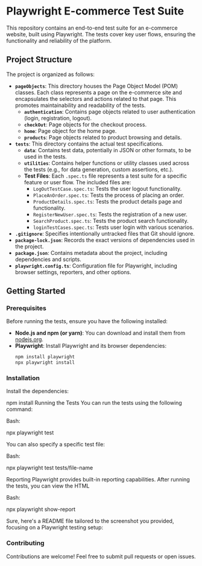 
# Playwright E-commerce Test Suite

This repository contains an end-to-end test suite for an e-commerce website, built using Playwright.  The tests cover key user flows, ensuring the functionality and reliability of the platform.

## Project Structure

The project is organized as follows:

- **`pageObjects`**: This directory houses the Page Object Model (POM) classes. Each class represents a page on the e-commerce site and encapsulates the selectors and actions related to that page. This promotes maintainability and readability of the tests.
    - **`authentication`**: Contains page objects related to user authentication (login, registration, logout).
    - **`checkOut`**: Page objects for the checkout process.
    - **`home`**: Page object for the home page.
    - **`products`**: Page objects related to product browsing and details.
- **`tests`**: This directory contains the actual test specifications.
    - **`data`**:  Contains test data, potentially in JSON or other formats, to be used in the tests. 
    - **`utilities`**:  Contains helper functions or utility classes used across the tests (e.g., for data generation, custom assertions, etc.).
    - **Test Files**:  Each `.spec.ts` file represents a test suite for a specific feature or user flow.  The included files are:
        - `LogOutTestCase.spec.ts`: Tests the user logout functionality.
        - `PlaceAnOrder.spec.ts`: Tests the process of placing an order.
        - `ProductDetails.spec.ts`: Tests the product details page and functionality.
        - `RegisterNewUser.spec.ts`: Tests the registration of a new user.
        - `SearchProduct.spec.ts`: Tests the product search functionality.
        - `loginTestCases.spec.ts`: Tests user login with various scenarios. 
- **`.gitignore`**: Specifies intentionally untracked files that Git should ignore.
- **`package-lock.json`**: Records the exact versions of dependencies used in the project.
- **`package.json`**: Contains metadata about the project, including dependencies and scripts.
- **`playwright.config.ts`**: Configuration file for Playwright, including browser settings, reporters, and other options.

## Getting Started

### Prerequisites

Before running the tests, ensure you have the following installed:

- **Node.js and npm (or yarn)**:  You can download and install them from [nodejs.org](nodejs.org).
- **Playwright**: Install Playwright and its browser dependencies:
  ```bash
  npm install playwright
  npx playwright install
### Installation

Install the dependencies:

npm install
Running the Tests
You can run the tests using the following command:

Bash:

npx playwright test

You can also specify a specific test file:

Bash:

npx playwright test tests/file-name

Reporting
Playwright provides built-in reporting capabilities. After running the tests, you can view the HTML 

Bash:

npx playwright show-report

Sure, here's a README file tailored to the screenshot you provided, focusing on a Playwright testing setup:


### Contributing
Contributions are welcome! Feel free to submit pull requests or open issues.
  
